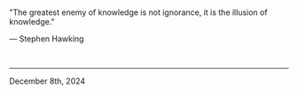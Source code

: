 
<br>

"The greatest enemy of knowledge is not ignorance, it is the illusion of knowledge."

― Stephen Hawking
 
</br>

---
December 8th, 2024
